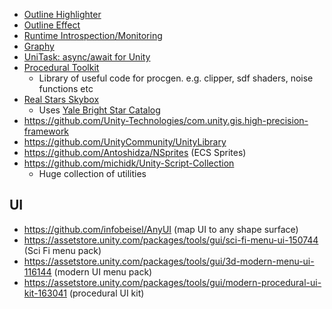  - [Outline Highlighter](https://github.com/Arvtesh/UnityFx.Outline)
 - [Outline Effect](https://github.com/cakeslice/Outline-Effect)
 - [Runtime Introspection/Monitoring](https://github.com/JohnBaracuda/com.baracuda.runtime-monitoring)
 - [Graphy](https://github.com/Tayx94/graphy)
 - [UniTask: async/await for Unity](https://github.com/Cysharp/UniTask)
 - [Procedural Toolkit](https://github.com/Syomus/ProceduralToolkit)
    - Library of useful code for procgen. e.g. clipper, sdf shaders, noise functions etc
 - [Real Stars Skybox](https://assetstore.unity.com/packages/2d/textures-materials/sky/starbox-29852)
    - Uses [Yale Bright Star Catalog](/Webpages/YaleBrightStarCatalog)
- https://github.com/Unity-Technologies/com.unity.gis.high-precision-framework
- https://github.com/UnityCommunity/UnityLibrary
- https://github.com/Antoshidza/NSprites (ECS Sprites)
- https://github.com/michidk/Unity-Script-Collection
	- Huge collection of utilities

## UI
- https://github.com/infobeisel/AnyUI (map UI to any shape surface)
- https://assetstore.unity.com/packages/tools/gui/sci-fi-menu-ui-150744 (Sci Fi menu pack)
- https://assetstore.unity.com/packages/tools/gui/3d-modern-menu-ui-116144 (modern UI menu pack)
- https://assetstore.unity.com/packages/tools/gui/modern-procedural-ui-kit-163041 (procedural UI kit)